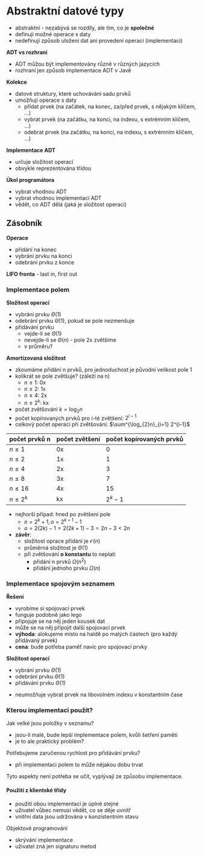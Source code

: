 # Abstraktní datové typy

- abstraktní - nezabývá se rozdíly, ale tím, co je **společné**
- definují možné operace s daty
- nedefinují způsob uložení dat ani provedení operací (implementaci)

**ADT vs rozhraní**
- ADT můžou být implementovány různě v různých jazycích
- rozhraní jen způsob implementace ADT v Javě

**Kolekce**
- datové struktury, které uchovávání sadu prvků
- umožňují operace s daty
	- přidat prvek (na začátek, na konec, za/před prvek, s nějakým klíčem, ...)
	- vybrat prvek (na začátku, na konci, na indexu, s extrémním klíčem, ...)
	- odebrat prvek (na začátku, na konci, na indexu, s extrémním klíčem, ...)

**Implementace ADT**
- určuje složitost operací
- obvykle reprezentována třídou

**Úkol programátora**
- vybrat vhodnou ADT
- vybrat vhodnou implementaci ADT
- vědět, co ADT dělá (jaká je složitost operací)

## Zásobník

**Operace**
- přidání na konec
- vybrání prvku na konci
- odebrání prvku z konce

**LIFO fronta** - last in, first out

### Implementace polem

**Složitost operací**
- vybrání prvku $\Theta(1)$
- odebrání prvku $\Theta(1)$, pokud se pole nezmenšuje
- přidávání prvku
	- vejde-li se $\Theta(1)$
	- nevejde-li se $\Theta(n)$ - pole 2x zvětšíme
	- v průměru?

**Amortizovaná složitost**
- zkoumáme přidání n prvků, pro jednoduchost je původní velikost pole 1
- kolikrát se pole zvětšuje? (záleží na n)
	- $n \leq 1$: 0x
	- $n \leq 2$: 1x
	- $n \leq 4$: 2x
	- $n \leq 2^k$: kx
- počet zvětšování $k = \log_{2}n$
- počet kopírovaných prvků pro i-té zvětšení: $2^{i-1}$
- celkový počet operací při zvětšování: $\sum^{\log_{2}n}_{i=1} 2^{i-1}$

| počet prvků n | počet zvětšení | počet kopírovaných prvků |
| ------------- | -------------- | ------------------------ |
| $n \leq 1$    | 0x             | 0                        |
| $n \leq 2$    | 1x             | 1                        |
| $n \leq 4$    | 2x             | 3                        |
| $n \leq 8$    | 3x             | 7                        |
| $n \leq 16$   | 4x             | 15                       |
| $n \leq 2^k$  | kx             | $2^k - 1$                |

- nejhorší případ: hned po zvětšení pole
	- $n = 2^k + 1, o = 2^{k+1} - 1$
	- $o = 2(2k) - 1 = 2(2k + 1) - 3 = 2n - 3 < 2n$
- **závěr**:
	- složitost oprace přidání je $\mathcal{O}(n)$
	- průměrná složitost je $\Theta(1)$
	- při zvětšování **o konstantu** to neplatí
		- přidání n prvků $\Omega(n^2)$
		- přidání jednoho prvku $\Omega(n)$

### Implementace spojovým seznamem

**Řešení**
- vyrobíme si spojovací prvek
- funguje podobně jako lego
- připojuje se na něj jeden kousek dat
- může se na něj připojit další spojovací prvek
- **výhoda**: alokujeme místo na haldě po malých částech (pro každý přidávaný prvek)
- **cena**: bude potřeba paměť navíc pro spojovací prvky

**Složitost operací**
- vybrání prvku $\Theta(1)$
- odebrání prvku $\Theta(1)$
- přidávání prvku $\Theta(1)$
+ neumožňuje vybrat prvek na libovolném indexu v konstantním čase

### Kterou implementaci použít?

Jak velké jsou položky v seznamu?
- jsou-li malé, bude lepší implementace polem, kvůli šetření paměti
- je to ale praktický problém?

Potřebujeme zaručenou rychlost pro přidávání prvku?
- při implementaci polem to může nějakou dobu trvat

Tyto aspekty není potřeba se učit, vyplývají ze způsobu implementace.

#### Použití z klientské třídy

- použití obou implementací je úplně  stejné
- uživatel vůbec nemusí vědět, co se děje uvnitř
- vnitřní data jsou udržována v konzistentním stavu

Objektové programování
- skrývání implementace
- uživatel zná jen signaturu metod